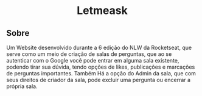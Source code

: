 <h1 align="center">Letmeask</h1>

<h2>Sobre</h2>
<p>
    Um Website desenvolvido durante a 6 edição do NLW da Rocketseat, que serve como um meio de criação de salas de perguntas, que ao se autenticar com o Google você pode entrar em alguma sala existente, podendo tirar sua dúvida, tendo opções de likes, publicações e marcações de perguntas importantes. Também Há a opção do Admin da sala, que com seus direitos de criador da sala, pode excluir uma pergunta ou encerrar a própria sala.
</p>
